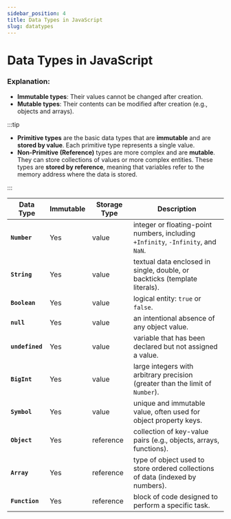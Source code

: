 ```yaml
---
sidebar_position: 4
title: Data Types in JavaScript
slug: datatypes
---
```


# Data Types in JavaScript

### **Explanation:**

- **Immutable types**: Their values cannot be changed after creation.
- **Mutable types**: Their contents can be modified after creation (e.g., objects and arrays).

:::tip

- **Primitive types** are the basic data types that are **immutable** and are **stored by value**. Each primitive type represents a single value.
- **Non-Primitive (Reference)** types are more complex and are **mutable**. They can store collections of values or more complex entities. These types are **stored by reference**, meaning that variables refer to the memory address where the data is stored.

:::

| **Data Type**   | **Immutable** | **Storage Type** | **Description**                                                                   |
| --------------- | ------------- | ---------------- | --------------------------------------------------------------------------------- |
| **`Number`**    | Yes           | value            | integer or floating-point numbers, including `+Infinity`, `-Infinity`, and `NaN`. |
| **`String`**    | Yes           | value            | textual data enclosed in single, double, or backticks (template literals).        |
| **`Boolean`**   | Yes           | value            | logical entity: `true` or `false`.                                                |
| **`null`**      | Yes           | value            | an intentional absence of any object value.                                       |
| **`undefined`** | Yes           | value            | variable that has been declared but not assigned a value.                         |
| **`BigInt`**    | Yes           | value            | large integers with arbitrary precision (greater than the limit of `Number`).     |
| **`Symbol`**    | Yes           | value            | unique and immutable value, often used for object property keys.                  |
| **`Object`**    | Yes           | reference        | collection of key-value pairs (e.g., objects, arrays, functions).                 |
| **`Array`**     | Yes           | reference        | type of object used to store ordered collections of data (indexed by numbers).    |
| **`Function`**  | Yes           | reference        | block of code designed to perform a specific task.                                |
